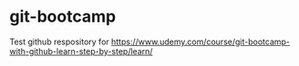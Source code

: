 # git-bootcamp
Test github respository for https://www.udemy.com/course/git-bootcamp-with-github-learn-step-by-step/learn/

